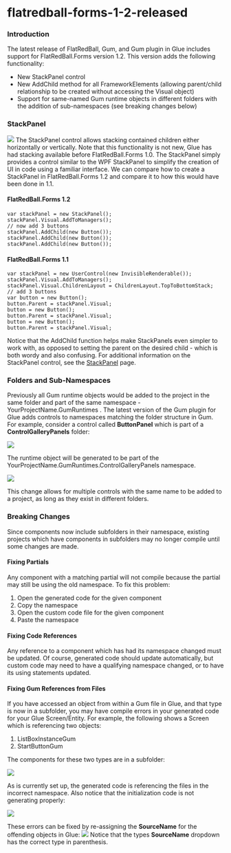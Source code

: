 # flatredball-forms-1-2-released

### Introduction

The latest release of FlatRedBall, Gum, and Gum plugin in Glue includes support for FlatRedBall.Forms version 1.2. This version adds the following functionality:

* New StackPanel control
* New AddChild method for all FrameworkElements (allowing parent/child relationship to be created without accessing the Visual object)
* Support for same-named Gum runtime objects in different folders with the addition of sub-namespaces (see breaking changes below)

### StackPanel

[![](../media/2018-08-2018-08-12\_17-31-35.gif)](../media/2018-08-2018-08-12\_17-31-35.gif) The StackPanel control allows stacking contained children either horizontally or vertically. Note that this functionality is not new, Glue has had stacking available before FlatRedBall.Forms 1.0. The StackPanel simply provides a control similar to the WPF StackPanel to simplify the creation of UI in code using a familiar interface. We can compare how to create a StackPanel in FlatRedBall.Forms 1.2 and compare it to how this would have been done in 1.1.

#### FlatRedBall.Forms 1.2

```lang:c#
var stackPanel = new StackPanel();
stackPanel.Visual.AddToManagers();
// now add 3 buttons
stackPanel.AddChild(new Button());
stackPanel.AddChild(new Button());
stackPanel.AddChild(new Button());
```

#### FlatRedBall.Forms 1.1

```lang:c#
var stackPanel = new UserControl(new InvisibleRenderable());
stackPanel.Visual.AddToManagers();
stackPanel.Visual.ChildrenLayout = ChildrenLayout.TopToBottomStack;
// add 3 buttons
var button = new Button();
button.Parent = stackPanel.Visual;
button = new Button();
button.Parent = stackPanel.Visual;
button = new Button();
button.Parent = stackPanel.Visual;
```

Notice that the AddChild function helps make StackPanels even simpler to work with, as opposed to setting the parent on the desired child - which is both wordy and also confusing. For additional information on the StackPanel control, see the [StackPanel](../api/flatredball-forms/controls/stackpanel.md) page.

### Folders and Sub-Namespaces

Previously all Gum runtime objects would be added to the project in the same folder and part of the same namespace - YourProjectName.GumRuntimes . The latest version of the Gum plugin for Glue adds controls to namespaces matching the folder structure in Gum. For example, consider a control called **ButtonPanel** which is part of a **ControlGalleryPanels** folder:

![](../media/2018-08-img\_5b70bcd01e71a.png)

The runtime object will be generated to be part of the YourProjectName.GumRuntimes.ControlGalleryPanels  namespace.

![](../media/2018-08-img\_5b70bd46b0f58.png)

This change allows for multiple controls with the same name to be added to a project, as long as they exist in different folders.

### Breaking Changes

Since components now include subfolders in their namespace, existing projects which have components in subfolders may no longer compile until some changes are made.

#### Fixing Partials

Any component with a matching partial will not compile because the partial may still be using the old namespace. To fix this problem:

1. Open the generated code for the given component
2. Copy the namespace
3. Open the custom code file for the given component
4. Paste the namespace

#### Fixing Code References

Any reference to a component which has had its namespace changed must be updated. Of course, generated code should update automatically, but custom code may need to have a qualifying namespace changed, or to have its using statements updated.

#### Fixing Gum References from Files

If you have accessed an object from within a Gum file in Glue, and that type is now in a subfolder, you may have compile errors in your generated code for your Glue Screen/Entity. For example, the following shows a Screen which is referencing two objects:

1. ListBoxInstanceGum
2. StartButtonGum

The components for these two types are in a subfolder:

![](../media/2018-08-img\_5b70f95f94897.png)

As is currently set up, the generated code is referencing the files in the incorrect namespace. Also notice that the initialization code is not generating properly:

![](../media/2018-08-img\_5b70f9ba42719.png)

These errors can be fixed by re-assigning the **SourceName** for the offending objects in Glue: [![](../media/2018-08-2018-08-12\_21-24-30.gif)](../media/2018-08-2018-08-12\_21-24-30.gif) Notice that the types **SourceName** dropdown has the correct type in parenthesis.   &#x20;
